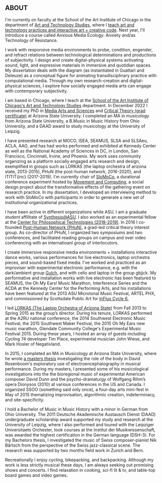 ## ABOUT

I'm currently on faculty at the School of the Art Institute of Chicago in the department of [Art and Technology Studies](https://www.saic.edu/academics/departments/art-and-technology-studies/), where I [teach art and technology practices and interactive art + creative code](http://www.practices.digital). Next year, I'll introduce a course called Anxious Media Ecology: Anxiety and/as Technology of Resistance.

I work with responsive media environments to probe, condition, engender, and refract relations between technological determinations and productions of subjectivity. I design and create digital-physical systems activating sound, light, and expressive materials in immersive and quotidian spaces. My dissertation deals with the diagram (as instantiated in Guattari and Deleuze) as a conceptual figure for animating transdisciplinary practice with computational media. Through my own research-creation and digital-physical sciences, I explore how socially engaged media arts can engage with contemporary subjectivity.

I am based in Chicago, where I teach at the [School of the Art Institute of Chicago's Art and Technology Studies](https://www.saic.edu/academics/departments/art-and-technology-studies/) department. In December 2022 I received my PhD in [Media Arts and Sciences](https://artsmediaengineering.asu.edu/degree-programs/media-arts-and-sciences-phd) and [Critical Theory (grad certificate)](https://english.clas.asu.edu/degrees/grad/critical-theory-grad-certificate) at Arizona State University. I completed an MA in musicology from Arizona State University, a B.Music in Music History from Ohio University, and a DAAD award to study musicology at the University of Leipzig.

I have presented research at MOCO, ISEA, SEAMUS, SLSA and SLSAeu, ACLA, AAG, and has had works performed and exhibited at Kennedy Center as well as the National Academy of Sciences in DC, in London, San Francisco, Cincinnati, Irvine, and Phoenix. My work uses community organizing as a platform socially engaged arts research and design, exemplified in groups such as LORKAS (the laptop orchestra of arizona state, 2013-2015), PHuN (the post-human network, 2016-2020), and ITITIT{inc} (2017-2019). I'm currently chair of [SloMoCo](www.moco21.movementcomputing.org), a durational conference experiment hosted by [Movement and Computing](movementcomputing.org), a social design project about the transformative effects of the gathering event on research practice. In my dissertation, I developed an interviewing method to work with SloMoCo with participants in order to generate a new set of institutional organizational practices.

I have been active in different organizations while ASU. I am a graduate student affilitate of [Synthesis@ASU](http://www.synthesiscenter.net). I also worked as an experimental fellow at the [Center for Philosophical Technologies (2018-2019)](https://centerforphilosophicaltechnologies.org). In 2016 I co-founded [Post-Human Network (PHuN)](http://www.post-human.net), a grad-led critical theory interest group. As co-director of PHuN, I organized two symposiums and two conferences, and facilitated reading groups on campus and over video conferencing with an internatioanl group of interlocutors.

I create immersive responsive media environments + installations interactive dance works, various performances for live electronics, laptop orchestra pieces, and sound-based fixed media. I've worked and practiced as an improviser with experimental electronic performance, e.g. with the dark/ambient group [Gulch](https://wearegulch.bandcamp.com/), and with cello and laptop in the group gbjjck. My performative and installation works with live electronic has been featured to SEAMUS, the Oh My Ears! Music Marathon, Interference Series and the ACDA at the Kennedy Center for the Performing Arts, and his installations have been featured at the 2013 ASU Microtonal Music Festival, ARTEL PHX, and commissioned by Scottsdale Public Art for [InFlux Cycle 6.](https://influxaz.com/installation/topo-by-briggs-johnson-and-kautz/)

I led [LORKAS (The Laptop Orchestra of Arizona State)](https://lorkas.bandcamp.com/album/nodes) from Fall 2013 to Spring 2015 as the group’s director. During his tenure, LORKAS performed at the A2RU national conference, the 2014 Southwest Electronic Music Festival, the 2015 Southwest Maker Festival, the 2015 Oh My Ears new music marathon, Glendale Community College's Experimental Music Festival 2015. During these years, I hosted an array of guests including Cycling 74 developer Tim Place, experimental musician John Wiese, and Mark Hosler of Negativland.

In 2015, I completed an MA in Musicology at Arizona State University, where he wrote [a masters thesis](https://repository.asu.edu/items/29971) investigating the role of the body in David Rosenboom's exploratory use of electroencephalography in musical performance. During my masters, I presented some of his musicological investigations into the the bioregional music of experimental American composer David Dunn and the psycho-dramaturgy of Wolfgang Rihm’s opera Dionysos (2010) at various conferences in the US and Canada. I organized SSOO (something said only once), a four-day arts mini-fest in May of 2015 thematizing improvisation, algorithmic creation, indeterminacy, and site-specificity.

I hold a Bachelor of Music in Music History with a minor in German from Ohio University. The 2011 Deutsche Akademische Austausch Dienst (DAAD) undergraduate scholarship award supported my study and research at the University of Leipzig, where I also performed and toured with the Leipziger Universitaets Orchester, took courses at the Institut der Musikwissenschaft, was awarded the highest certification in the German language (DSH-3). For my Bachelors thesis, I investigated the music of Swiss composer-pianist Nik Bärtsch from the perspective of the Swiss jazz-classical scene. The research was supported by two months field work in Zurich and Bern.

Recreationally I enjoy cycling, bikepacking, and backpacking. Although my work is less strictly musical these days, I am always seeking out promising shows and concerts. I find relaxation in cooking, sci-fi lit & tv, and table-top board games and video games.
